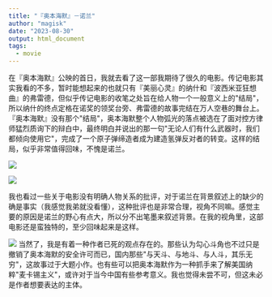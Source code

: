 ```yaml
---
title: "『奥本海默』－诺兰"
author: "magisk"
date: "2023-08-30"
output: html_document
tags: 
  - movie
---
```


<!--more-->

在『奥本海默』公映的首日，我就去看了这一部我期待了很久的电影。传记电影其实我看的不多，暂时能想起来的也就只有『美丽心灵』的纳什和『波西米亚狂想曲』的弗雷德，但似乎传记电影的收笔之处旨在给人物一个一般意义上的"结局"，所以纳什的终点定格在诺奖的领奖台旁、弗雷德的故事完结在万人空巷的舞台上。『奥本海默』没有那个"结局"，奥本海默整个人物弧光的落点被选在了面对控方律师猛烈质询下的辩白中，最终明白并说出的那一句"无论人们有什么武器时，我们都倾向使用它"，完成了一个原子弹缔造者成为建造氢弹反对者的转变。这样的结局，似乎非常值得回味，不愧是诺兰。

![](/images/Oppenheimer/photo_6303323471836461337_y.jpg)

![](/images/Oppenheimer/photo_6303323471836461338_y.jpg)

我也看过一些关于电影没有明确人物关系的批评，对于诺兰在背景叙述上的缺少的确是事实（我感觉我弟就没看懂），这种批评也是非常合理，视角不同嘛。感觉主要的原因是诺兰的野心有点大，所以分不出笔墨来叙述背景。在我的视角里，这部电影还是蛮独特的，至少回味起来是这样。

![](/images/Oppenheimer/photo_6303323471836461340_y.jpg)
当然了，我是有着一种作者已死的观点存在的。那些认为勾心斗角也不过只是撤销了奥本海默的安全许可而已，国内那些"与天斗、与地斗、与人斗，其乐无穷"，这故事过于大题小作。也有些可以把奥本海默作为一种抓手来了解美国纳粹"麦卡锡主义"，或许对于当今中国有些参考意义。我也觉得未尝不可，但这未必是作者想要表达的主体。
